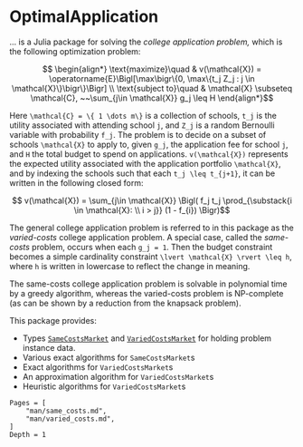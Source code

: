 # OptimalApplication

... is a Julia package for solving the *college application problem,* which is the following optimization problem:

```math
    \begin{align*}
    \text{maximize}\quad & v(\mathcal{X}) =  \operatorname{E}\Bigl[\max\bigr\{0,
    \max\{t_j Z_j : j \in \mathcal{X}\}\bigr\}\Bigr] \\
    \text{subject to}\quad & \mathcal{X} \subseteq \mathcal{C}, ~~\sum_{j\in \mathcal{X}} g_j \leq H
    \end{align*}
```

Here ``\mathcal{C} = \{ 1 \dots m\}`` is a collection of schools, ``t_j`` is the utility associated with
attending school ``j``, and ``Z_j`` is a random Bernoulli variable with probability ``f_j``. The problem is
to decide on a subset of schools ``\mathcal{X}`` to apply to, given ``g_j``, the application fee for school
``j``, and ``H`` the total budget to spend on applications. ``v(\mathcal{X})`` represents the expected utility
associated with the application portfolio ``\mathcal{X}``, and by indexing the schools such that each
``t_j \leq t_{j+1}``, it can be written in the following closed form: 

```math
    v(\mathcal{X}) = \sum_{j\in \mathcal{X}} \Bigl( f_j t_j \prod_{\substack{i \in \mathcal{X}: \\ i > j}} (1 - f_{i}) \Bigr)
```

The general college application problem is referred to in this package as the *varied-costs* college application problem.
A special case, called the *same-costs* problem, occurs when each ``g_j = 1``. Then the budget constraint becomes a simple
cardinality constraint ``\lvert \mathcal{X} \rvert \leq h``, where ``h`` is written in lowercase to reflect the change in 
meaning. 

The same-costs college application problem is solvable in polynomial time by a greedy algorithm, whereas the varied-costs
problem is NP-complete (as can be shown by a reduction from the knapsack problem).

This package provides:

- Types [`SameCostsMarket`](@ref) and [`VariedCostsMarket`](@ref) for holding problem instance data.
- Various exact algorithms for `SameCostsMarket`s
- Exact algorithms for `VariedCostsMarket`s
- An approximation algorithm for `VariedCostsMarket`s
- Heuristic algorithms for `VariedCostsMarket`s

```@contents
Pages = [
    "man/same_costs.md",
    "man/varied_costs.md",
]
Depth = 1
```

